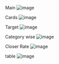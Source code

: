 
Main
![image](https://github.com/user-attachments/assets/1493ebcf-7db1-4981-ad09-83f0616a9eb0)


Cards
![image](https://github.com/user-attachments/assets/538e2faf-6393-4f89-a686-f32bddf8f1b5)


Target
![image](https://github.com/user-attachments/assets/1f5da38a-5298-4c47-8be9-5e9382b0d9a9)


Category wise
![image](https://github.com/user-attachments/assets/49101996-c9a2-4645-9c72-f7aefe928f15)


Closer Rate
![image](https://github.com/user-attachments/assets/250354c4-0537-4be9-8214-283b6df99958)


table
![image](https://github.com/user-attachments/assets/29354dae-a967-4bd7-ac8b-c186bf795852)

